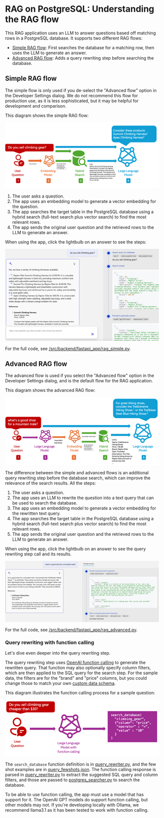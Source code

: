 # RAG on PostgreSQL: Understanding the RAG flow

This RAG application uses an LLM to answer questions based off matching rows in a PostgreSQL database. It supports two different RAG flows:

* [Simple RAG flow](#simple-rag-flow): First searches the database for a matching row, then uses the LLM to generate an answer.
* [Advanced RAG flow](#advanced-rag-flow): Adds a query rewriting step before searching the database.

## Simple RAG flow

The simple flow is only used if you de-select the "Advanced flow" option in the Developer Settings dialog. We do not recommend this flow for production use, as it is less sophisticated, but it may be helpful for development and comparison.

This diagram shows the simple RAG flow:

![Simple RAG flow diagram](images/simple_hybrid_flow.png)

1. The user asks a question.
2. The app uses an embedding model to generate a vector embedding for the question.
3. The app searches the target table in the PostgreSQL database using a hybrid search (full-text search plus vector search) to find the most relevant rows.
4. The app sends the original user question and the retrieved rows to the LLM to generate an answer.

When using the app, click the lightbulb on an answer to see the steps:

![Simple RAG flow example](images/simple_rag_thoughts.png)

For the full code, see [/src/backend/fastapi_app/rag_simple.py](/src/backend/fastapi_app/rag_simple.py).

## Advanced RAG flow

The advanced flow is used if you select the "Advanced flow" option in the Developer Settings dialog, and is the default flow for the RAG application.

This diagram shows the advanced RAG flow:

![Advanced RAG flow diagram](images/advanced_hybrid_flow.png)

The difference between the simple and advanced flows is an additional query rewriting step before the database search, which can improve the relevance of the search results. All the steps:

1. The user asks a question.
2. The app uses an LLM to rewrite the question into a text query that can be used to search the database.
3. The app uses an embedding model to generate a vector embedding for the rewritten text query.
4. The app searches the target table in the PostgreSQL database using a hybrid search (full-text search plus vector search) to find the most relevant rows.
5. The app sends the original user question and the retrieved rows to the LLM to generate an answer.

When using the app, click the lightbulb on an answer to see the query rewriting step call and its results.

![Query rewriting example](images/query_rewriting_thoughts.png)

For the full code, see [/src/backend/fastapi_app/rag_advanced.py](/src/backend/fastapi_app/rag_advanced.py).

### Query rewriting with function calling

Let's dive even deeper into the query rewriting step.

The query rewriting step uses [OpenAI function calling](https://platform.openai.com/docs/guides/function-calling) to generate the rewritten query. That function may also optionally specify column filters, which are then applied to the SQL query for the search step. For the sample data, the filters are for the "brand" and "price" columns, but you could change those to match your own [custom data schema](customize_data.md).

This diagram illustrates the function calling process for a sample question:

![Function calling diagram](images/function_calling_diagram.png)

The `search_database` function definition is in [query_rewriter.py](/src/backend/fastapi_app/query_rewriter.py), and the few shot examples are in [query_fewshots.json](/src/backend/fastapi_app/prompts/query_fewshots.json). The function calling response is parsed in [query_rewriter.py](/src/backend/fastapi_app/query_rewriter.py) to extract the suggested SQL query and column filters, and those are passed to [postgres_searcher.py](/src/backend/fastapi_app/postgres_searcher.py) to search the database.

To be able to use function calling, the app must use a model that has support for it. The OpenAI GPT models do support function calling, but other models may not. If you're developing locally with Ollama, we recommend llama3.1 as it has been tested to work with function calling.
